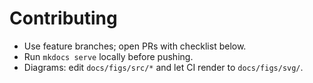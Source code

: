 # Contributing
- Use feature branches; open PRs with checklist below.
- Run `mkdocs serve` locally before pushing.
- Diagrams: edit `docs/figs/src/*` and let CI render to `docs/figs/svg/`.
